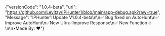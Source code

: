 {"versionCode": "1.0.4-beta", "url": "https://github.com/Levitzy/IPHunter1/blob/main/app-debug.apk?raw=true", "Message": "IPHunter1 Update V1.0.4-beta\n\n✅ Bug fixed on AutoHunt\n✅ Improve AutoHunt\n✅New UI\n✅Improve Response\n✅ New Function 🔥\n\n•Made By: ❤️"}
